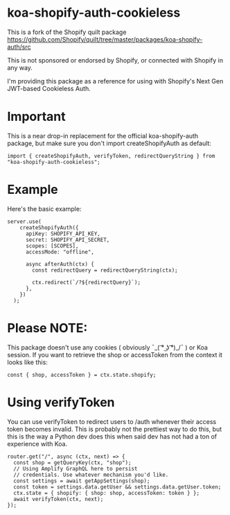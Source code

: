 # koa-shopify-auth-cookieless

This is a fork of the Shopify quilt package https://github.com/Shopify/quilt/tree/master/packages/koa-shopify-auth/src

This is not sponsored or endorsed by Shopify, or connected with Shopify in any way.

I'm providing this package as a reference for using with Shopify's Next Gen JWT-based Cookieless Auth.

# Important
This is a near drop-in replacement for the official koa-shopify-auth package, but make sure you don't 
import createShopifyAuth as default:

```
import { createShopifyAuth, verifyToken, redirectQueryString } from "koa-shopify-auth-cookieless";

```

# Example
Here's the basic example:
```
server.use(
    createShopifyAuth({
      apiKey: SHOPIFY_API_KEY,
      secret: SHOPIFY_API_SECRET,
      scopes: [SCOPES],
      accessMode: "offline",

      async afterAuth(ctx) {
        const redirectQuery = redirectQueryString(ctx);

        ctx.redirect(`/?${redirectQuery}`);
      },
    })
  );
  ```

  # Please NOTE:
  This package doesn't use any cookies ( obviously ¯\_( ͡° ͜ʖ ͡°)_/¯ ) or Koa session. If you want to retrieve the shop or accessToken from the 
  context it looks like this:

  ```
  const { shop, accessToken } = ctx.state.shopify;
  ```

  # Using verifyToken
  You can use verifyToken to redirect users to /auth whenever their access token becomes invalid.
  This is probably not the prettiest way to do this, but this is the way a Python dev does this
  when said dev has not had a ton of experience with Koa.
  
  ```
  router.get("/", async (ctx, next) => {
    const shop = getQueryKey(ctx, "shop");
    // Using Amplify GraphQL here to persist
    // credentials. Use whatever mechanism you'd like.
    const settings = await getAppSettings(shop);
    const token = settings.data.getUser && settings.data.getUser.token;
    ctx.state = { shopify: { shop: shop, accessToken: token } };
    await verifyToken(ctx, next);
  });
  ```

